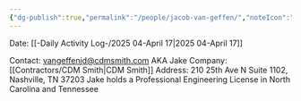 ```yaml
---
{"dg-publish":true,"permalink":"/people/jacob-van-geffen/","noteIcon":"","created":"2025-05-23T14:53:49.707-05:00"}
---
```


Date: [[-Daily Activity Log-/2025 04-April 17\|2025 04-April 17]]

Contact: vangeffenjd@cdmsmith.com
AKA Jake
Company: [[Contractors/CDM Smith\|CDM Smith]]
Address: 210 25th Ave N Suite 1102, Nashville, TN 37203
Jake holds a Professional Engineering License in North Carolina and Tennessee
